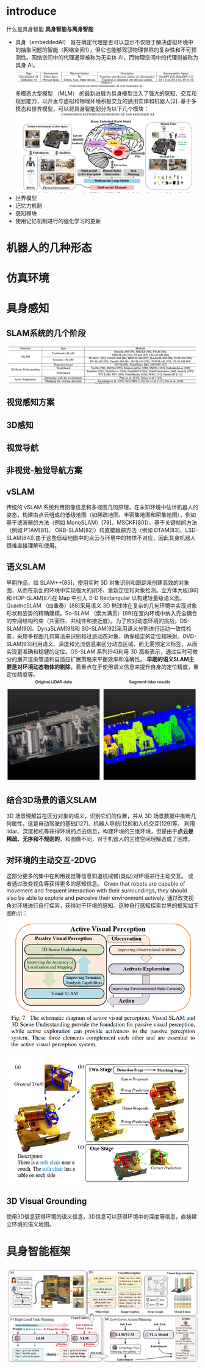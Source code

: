 # introduce
什么是具身智能
**具身智能与离身智能**
- 具身（embeddedAI）
旨在确定代理是否可以显示不仅限于解决虚拟环境中的抽象问题的智能（网络空间1），但它也能够驾驭物理世界的复杂性和不可预测性。网络空间中的代理通常被称为无实体 AI，而物理空间中的代理则被称为具身 AI。
![](images/2024-12-11-12-51-34.png)
多模态大型模型 （MLM） 的最新进展为具身模型注入了强大的感知、交互和规划能力，以开发与虚拟和物理环境积极交互的通用实体和机器人[2].
基于多模态和世界模型，可以将具身智能划分为以下几个模块：
![](images/2024-12-11-20-36-43.png)
- 世界模型
- 记忆力机制
- 感知模块
- 使用记忆机制进行的强化学习的更新

# 机器人的几种形态

# 仿真环境

# 具身感知

## SLAM系统的几个阶段
![](images/2024-12-11-16-23-23.png)

## 视觉感知方案

## 3D感知

## 视觉导航

## 非视觉-触觉导航方案

## 
## vSLAM
传统的 vSLAM 系统利用图像信息和多视图几何原理，在未知环境中估计机器人的姿态，构建由点云组成的低级地图（如稀疏地图、半密集地图和密集地图），例如基于滤波器的方法（例如 MonoSLAM）[79]、MSCKF[80]）、基于关键帧的方法（例如 PTAM[81]、 ORB-SLAM[82]）和直接跟踪方法（例如 DTAM[83]、LSD-SLAM[84]).由于这些低级地图中的点云与环境中的物体不对应，因此具身机器人很难直接理解和使用。
## 语义SLAM
早期作品，如 SLAM++[85]，使用实时 3D 对象识别和跟踪来创建高效的对象图，从而在杂乱的环境中实现强大的闭环、重新定位和对象检测。立方体大板[86]和 HDP-SLAM[87]在 Map 中引入 3-D Rectangular 以构建轻量级语义图。QuadricSLAM （四重奏）[88]采用语义 3D 椭球体在复杂的几何环境中实现对象形状和姿势的精确建模。So-SLAM （索大满贯）[89]在室内环境中纳入完全耦合的空间结构约束（共面性、共线性和接近度）。为了应对动态环境的挑战，DS-SLAM[90]、DynaSLAM[91]和 SG-SLAM[92]采用语义分割进行运动一致性检查，采用多视图几何算法来识别和过滤动态对象，确保稳定的定位和映射。OVD-SLAM[93]利用语义、深度和光流信息来区分动态区域，而无需预定义标签，从而实现更准确和稳健的定位。GS-SLAM 系列[94]利用 3D 高斯表示，通过实时可微分的展开渲染管道和自适应扩展策略来平衡效率和准确性。
**早期的语义SLAM主要是对环境动态物体的剔除**，着重点在于使用语义信息来提升自身的定位精度，重定位精度等。
![](images/2024-12-11-19-12-52.png)
## 结合3D场景的语义SLAM
3D 场景理解旨在区分对象的语义，识别它们的位置，并从 3D 场景数据中推断几何属性，这是自动驾驶的基础[127]、机器人导航[128]和人机交互[129]等。
利用lidar、深度相机等获得环境的点云信息，构建环境的三维环境，但是由于**点云是稀疏、无序和不规则的**，和图像不同，对于机器人的三维空间理解造成了困难。
## 对环境的主动交互-2DVG
这部分更多的集中在利用视觉等信息知道机械臂(类似)对环境进行主动交互。
或者通过改变视角等获得更多的感知信息。
Given that robots are capable of movement and frequent interaction with their surroundings, they should also be able to explore and perceive their environment actively.
通过改变视角对环境进行自行探索，获得对于环境的感知。这种自行感知探索世界的框架如下图所示：
![](images/2024-12-11-19-37-54.png)

![](images/2024-12-11-19-34-20.png)

## 3D Visual Grounding
使用3D信息获得环境的语义信息，3D信息可以获得环境中的深度等信息，直接建立环境的语义地图。

# 具身智能框架
![](images/2024-12-11-20-10-03.png)

